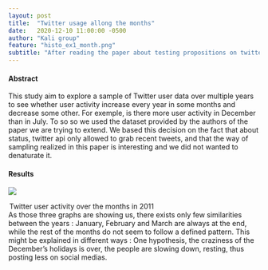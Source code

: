 ```yaml
---
layout: post
title:  "Twitter usage allong the months"
date:   2020-12-10 11:00:00 -0500
author: "Kali group"
feature: "histo_ex1_month.png"
subtitle: "After reading the paper about testing propositions on twitter usage, we wanted to add the research question 'Is there a pattern of twitter usage allong the year ? '. Is there some months, always the same months, where the usage increases or in contrary where it decreases ? Click this post to see the results"
---
```

<div>
    <h4>Abstract</h4>
        <p>
        This study aim to explore a sample of Twitter user data over multiple years to see whether user activity increase every year in some months and decrease some other. For exemple, is there more user activity in December than in July.
        To so so we used the dataset provided by the authors of the paper we are trying to extend. 
        We based this decision on the fact that about status, twitter api only allowed to grab recent tweets, and that the way of sampling realized in this paper is interesting and we did not wanted to denaturate it. 
        </p>
    <h4>Results</h4>
        <div class="grid-container">
            <div class="grid-child one">
                <p class="blockimage">
                <img src="{{ site.baseurl}}/assets/images/month2011.png" class="full_width" />
                </p>
                <legend>Twitter user activity over the months in 2011</legend>
            </div>
            <div class="grid-child two" id="one">
                 As those three graphs are showing us, there exists only few similarities between the years : January, February and March are always at the end, while the rest of the months do not seem to follow a defined pattern. This might be explained in different ways : One hypothesis, the craziness of the December’s holidays is over, the people are slowing down, resting, thus posting less on social medias.
            </div>
        </div>
</div>